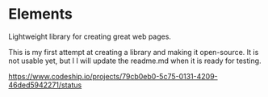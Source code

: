 Elements
========

Lightweight library for creating great web pages.

This is my first attempt at creating a library and making it open-source. It is not usable yet, but I
I will update the readme.md when it is ready for testing.

https://www.codeship.io/projects/79cb0eb0-5c75-0131-4209-46ded5942271/status